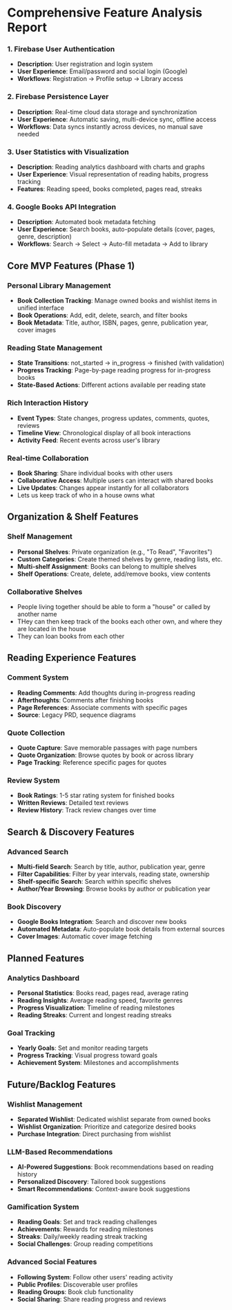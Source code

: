 # Comprehensive Feature Analysis Report

### 1. **Firebase User Authentication**

- **Description**: User registration and login system
- **User Experience**: Email/password and social login (Google)
- **Workflows**: Registration → Profile setup → Library access

### 2. **Firebase Persistence Layer**

- **Description**: Real-time cloud data storage and synchronization
- **User Experience**: Automatic saving, multi-device sync, offline access
- **Workflows**: Data syncs instantly across devices, no manual save needed

### 3. **User Statistics with Visualization**

- **Description**: Reading analytics dashboard with charts and graphs
- **User Experience**: Visual representation of reading habits, progress tracking
- **Features**: Reading speed, books completed, pages read, streaks

### 4. **Google Books API Integration**

- **Description**: Automated book metadata fetching
- **User Experience**: Search books, auto-populate details (cover, pages, genre, description)
- **Workflows**: Search → Select → Auto-fill metadata → Add to library

## Core MVP Features (Phase 1)

### **Personal Library Management**

- **Book Collection Tracking**: Manage owned books and wishlist items in unified interface
- **Book Operations**: Add, edit, delete, search, and filter books
- **Book Metadata**: Title, author, ISBN, pages, genre, publication year, cover images

### **Reading State Management**

- **State Transitions**: not_started → in_progress → finished (with validation)
- **Progress Tracking**: Page-by-page reading progress for in-progress books
- **State-Based Actions**: Different actions available per reading state

### **Rich Interaction History**

- **Event Types**: State changes, progress updates, comments, quotes, reviews
- **Timeline View**: Chronological display of all book interactions
- **Activity Feed**: Recent events across user's library

### **Real-time Collaboration**

- **Book Sharing**: Share individual books with other users
- **Collaborative Access**: Multiple users can interact with shared books
- **Live Updates**: Changes appear instantly for all collaborators
- Lets us keep track of who in a house owns what

## Organization & Shelf Features

### **Shelf Management**

- **Personal Shelves**: Private organization (e.g., "To Read", "Favorites")
- **Custom Categories**: Create themed shelves by genre, reading lists, etc.
- **Multi-shelf Assignment**: Books can belong to multiple shelves
- **Shelf Operations**: Create, delete, add/remove books, view contents

### **Collaborative Shelves**

- People living together should be able to form a "house" or called by another name
- THey can then keep track of the books each other own, and where they are located in the house
- They can loan books from each other

## Reading Experience Features

### **Comment System**

- **Reading Comments**: Add thoughts during in-progress reading
- **Afterthoughts**: Comments after finishing books
- **Page References**: Associate comments with specific pages
- **Source**: Legacy PRD, sequence diagrams

### **Quote Collection**

- **Quote Capture**: Save memorable passages with page numbers
- **Quote Organization**: Browse quotes by book or across library
- **Page Tracking**: Reference specific pages for quotes

### **Review System**

- **Book Ratings**: 1-5 star rating system for finished books
- **Written Reviews**: Detailed text reviews
- **Review History**: Track review changes over time

## Search & Discovery Features

### **Advanced Search**

- **Multi-field Search**: Search by title, author, publication year, genre
- **Filter Capabilities**: Filter by year intervals, reading state, ownership
- **Shelf-specific Search**: Search within specific shelves
- **Author/Year Browsing**: Browse books by author or publication year

### **Book Discovery**

- **Google Books Integration**: Search and discover new books
- **Automated Metadata**: Auto-populate book details from external sources
- **Cover Images**: Automatic cover image fetching

## Planned Features

### **Analytics Dashboard**

- **Personal Statistics**: Books read, pages read, average rating
- **Reading Insights**: Average reading speed, favorite genres
- **Progress Visualization**: Timeline of reading milestones
- **Reading Streaks**: Current and longest reading streaks

### **Goal Tracking**

- **Yearly Goals**: Set and monitor reading targets
- **Progress Tracking**: Visual progress toward goals
- **Achievement System**: Milestones and accomplishments

## Future/Backlog Features

### **Wishlist Management**

- **Separated Wishlist**: Dedicated wishlist separate from owned books
- **Wishlist Organization**: Prioritize and categorize desired books
- **Purchase Integration**: Direct purchasing from wishlist

### **LLM-Based Recommendations**

- **AI-Powered Suggestions**: Book recommendations based on reading history
- **Personalized Discovery**: Tailored book suggestions
- **Smart Recommendations**: Context-aware book suggestions

### **Gamification System**

- **Reading Goals**: Set and track reading challenges
- **Achievements**: Rewards for reading milestones
- **Streaks**: Daily/weekly reading streak tracking
- **Social Challenges**: Group reading competitions

### **Advanced Social Features**

- **Following System**: Follow other users' reading activity
- **Public Profiles**: Discoverable user profiles
- **Reading Groups**: Book club functionality
- **Social Sharing**: Share reading progress and reviews

